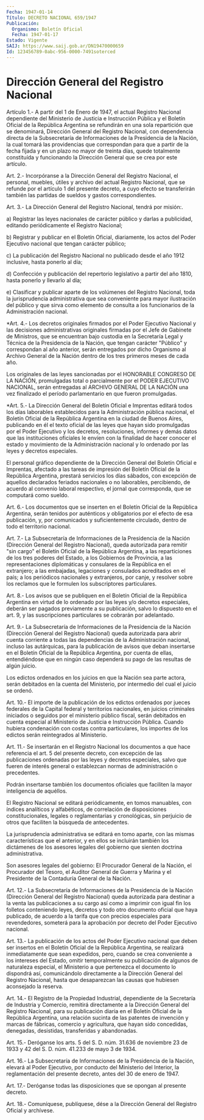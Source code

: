 ```yaml
---
Fecha: 1947-01-14
Título: DECRETO NACIONAL 659/1947
Publicación:
  Organismo: Boletín Oficial
  Fecha: 1947-01-17
Estado: Vigente
SAIJ: https://www.saij.gob.ar/DN19470000659
Id: 123456789-0abc-956-0000-7491soterced
---
```

# Dirección General del Registro Nacional

<a id="1"></a>
Artículo  1.-  A  partir del 1 de Enero de 1947, el actual Registro Nacional dependiente  del  Ministerio  de  Justicia  e  Instrucción Pública y el Boletín Oficial de la República Argentina se refundirán en una sola  repartición  que se  denominará, Dirección General del Registro Nacional, con dependencia directa  de  la  Subsecretaría de Informaciones  de  la Presidencia de la Nación, la cual  tomará  las providencias que correspondan para que a partir de la fecha fijada y en un plazo no mayor de treinta días, quede totalmente constituída y funcionando la Dirección  General  que  se  crea por este artículo.

<a id="2"></a>
Art.  2.- Incorpóranse a la Dirección General del Registro Nacional, el personal, muebles, útiles y archivo del actual Registro Nacional, que se refunde  por  el  artículo  1  del presente decreto, a cuyo efecto  se transferirán también las partidas  de  sueldos  y  gastos correspondientes.

<a id="3"></a>
Art.  3.-  La  Dirección  General  del Registro Nacional, tendrá por misión:.

a) Registrar las leyes nacionales de  carácter  público  y  darlas a publicidad, editando periódicamente el Registro Nacional;

b)  Registrar  y  publicar  en  el Boletín Oficial, diariamente, los actos  del Poder Ejecutivo nacional  que  tengan  carácter  público;

c) La publicación  del  Registro  Nacional no publicado desde el año 1912 inclusive, hasta ponerlo al día;

d) Confección y publicación del repertorio  legislativo a partir del año 1810, hasta ponerlo y llevarlo al día;

e)  Clasificar  y  publicar  aparte  de los volúmenes  del  Registro Nacional, toda la jurisprudencia administrativa  que sea conveniente para  mayor ilustración  del público y que sirva como  elemento  de consulta  a  los funcionarios    de   la  Administración  nacional.

<a id="4"></a>
*Art.  4.-  Los  decretos originales firmados por el Poder Ejecutivo Nacional y las decisiones administrativas originales firmadas por el Jefe de Gabinete de Ministros, que se encuentran bajo custodia en la Secretaría Legal y Técnica de la Presidencia de la Nación, que tengan carácter "Público" y correspondan al año anterior, serán entregados por dicho Organismo al Archivo General de la Nación dentro de los tres primeros meses de cada año.

Los originales de las leyes sancionadas por el HONORABLE CONGRESO DE LA NACIÓN, promulgadas total o parcialmente por el PODER EJECUTIVO NACIONAL, serán entregadas al ARCHIVO GENERAL DE LA NACIÓN una vez finalizado el período parlamentario en que fueron promulgadas.

<a id="5"></a>
*Art.  5.-  La  Dirección  General  del  Boletín Oficial e Imprentas editará todos los días laborables establecidos para la Administración pública nacional, el Boletín  Oficial de la República Argentina en la ciudad de Buenos Aires, publicando  en  él  el texto oficial  de  las  leyes  que  hayan  sido promulgadas  por el Poder Ejecutivo y los decretos, resoluciones, informes y demás  datos  que las  instituciones  oficiales  le  envíen con la finalidad de hacer conocer el estado y movimiento de la Administración  nacional  y  lo ordenado por las leyes y decretos especiales.

El  personal gráfico dependiente de la Dirección General del Boletín Oficial  e Imprentas, afectado a las tareas de impresión del Boletín Oficial de  la República  Argentina,  prestará  servicios  los días sábados,  con excepción de aquellos declarados feriados nacionales o no  laborables,    percibiendo,   de acuerdo  al  convenio  laboral respectivo, el jornal que corresponda, que se computará como sueldo.

<a id="6"></a>
Art.  6.- Los documentos que se inserten en el Boletín Oficial de la República Argentina, serán tenidos por auténticos y obligatorios por el efecto  de  esa publicación, y, por comunicados y suficientemente circulado, dentro de todo el territorio nacional.

<a id="7"></a>
Art.  7.-  La Subsecretaría de Informaciones de la Presidencia de la Nación (Dirección  General  del Registro Nacional), queda autorizada para  remitir "sin  cargo"  el  Boletín  Oficial  de  la  República Argentina, a las reparticiones de los tres poderes del Estado, a los Gobiernos  de  Provincia, a  las  representaciones   diplomáticas y consulares  de  la  República  en  el extranjero;  a las embajadas, legaciones  y  consulados acreditados en el país; a los  periódicos nacionales y extranjeros, por  canje, y resolver sobre los reclamos que le formulen los subscriptores particulares.

<a id="8"></a>
Art.  8.-  Los  avisos  que se publiquen en el Boletín Oficial de la República Argentina en virtud  de  lo  ordenado  por  las  leyes y/o decretos especiales, deberán ser pagados previamente a su publicación,  salvo  lo dispuesto en el art. 9, y las suscripciones particulares se cobrarán por adelantado.

<a id="9"></a>
Art.  9.-  La Subsecretaría de Informaciones de la Presidencia de la Nación (Dirección  General  del  Registro Nacional) queda autorizada para  abrir cuenta  corriente  a  todas   las  dependencias  de  la Administración nacional, incluso las autárquicas, para la publicación de avisos que deban insertarse  en el Boletín Oficial de la República Argentina, por cuenta de ellas,  entendiéndose  que  en ningún  caso  dependerá  su  pago  de las resultas de algún juicio.

Los edictos ordenados en los juicios en  que  la  Nación  sea  parte actora, serán debitados en la cuenta del Ministerio, por intermedio del cual el juicio se ordenó.

<a id="10"></a>
Art.  10.- El importe de la publicación de los edictos ordenados por jueces federales de la Capital federal y territorios nacionales, en juicios criminales  iniciados  o  seguidos por el ministerio público fiscal, serán debitados en cuenta especial al Ministerio de Justicia e Instrucción Pública. Cuando hubiera  condenación con costas contra particulares,  los  importes de los edictos serán  reintegrados  al Ministerio.

<a id="11"></a>
Art. 11.- Se insertarán en el Registro Nacional los documentos a que hace referencia  el  art. 5 del presente decreto, con excepción de las publicaciones ordenadas  por  las  leyes  y decretos especiales, salvo  que  fueren  de interés  general  o  establezcan  normas  de administración o precedentes.

Podrán insertarse también los documentos oficiales  que faciliten la mayor inteligencia de aquéllos.

El Registro Nacional se editará periódicamente, en tomos  manuables, con índices analíticos y alfabéticos, de correlación de disposiciones constitucionales,    legales    o  reglamentarias y cronológicas, sin perjuicio de otros que faciliten  la  búsqueda  de antecedentes.

La  jurisprudencia administrativa se editará en tomo aparte, con las mismas características  que  el  anterior,  y en ellos se incluirán también  los dictámenes de los asesores legales  del  gobierno  que sienten doctrina administrativa.

Son asesores legales  del  gobierno:  El  Procurador  General  de la Nación, el Procurador  del  Tesoro, el Auditor General de Guerra y Marina  y  el Presidente de la Contaduría  General  de  la  Nación.

<a id="12"></a>
Art.  12.- La Subsecretaría de Informaciones de la Presidencia de la Nación (Dirección  General  del Registro Nacional) queda autorizada para destinar a la venta las publicaciones  a  su  cargo  así como a imprimir  con  igual  fin los folletos conteniendo leyes, decretos y todo otro documento oficial  que  haya publicado,  de  acuerdo a la tarifa  que con precios especiales para revendedores, someterá  para la aprobación por decreto del Poder Ejecutivo nacional.

<a id="13"></a>
Art.  13.-  La publicación de los actos del Poder Ejecutivo nacional que deben ser  insertos  en  el  Boletín  Oficial  de  la  República Argentina,  se realizará  inmediatamente  que sean expedidos, pero, cuando  se  crea conveniente  a  los intereses del  Estado,  omitir temporalmente su publicación de algunos  de  naturaleza especial, el Ministerio a  que  pertenezca  el documento  lo  dispondrá    así, comunicándolo  directamente  a  la  Dirección General  del Registro Nacional, hasta que desaparezcan las causas que hubiesen aconsejado la reserva.

<a id="14"></a>
Art.  14.- El Registro de la Propiedad Industrial, dependiente de la Secretaría  de  Industria  y  Comercio,  remitirá  directamente a la Dirección General del Registro Nacional, para su publicación  diaria en  el  Boletín  Oficial  de  la  República  Argentina, una relación sucinta de las patentes de invención y marcas  de fábricas, comercio y  agricultura,  que  hayan sido concedidas, denegadas,  desistidas, transferidas y abandonadas.

<a id="15"></a>
Art.  15.- Deróganse los arts. 5 del S. D. núm. 31.636 de noviembre 23 de 1933 y 42 del S. D. núm. 41.233 de mayo 3 de 1934.

<a id="16"></a>
Art.  16.- La Subsecretaría de Informaciones de la Presidencia de la Nación, elevará al Poder Ejecutivo, por conducto del Ministerio del Interior,  la reglamentación  del presente decreto, antes del 30 de enero de 1947.

<a id="17"></a>
Art.  17.-  Deróganse  todas  las  disposiciones  que  se opongan al presente decreto.

<a id="18"></a>
Art.  18.-  Comuníquese, publíquese, dése a la Dirección General del Registro Oficial y archívese.